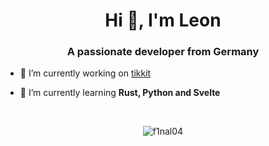 <h1 align="center">Hi 👋, I'm Leon</h1>
<h3 align="center">A passionate developer from Germany</h3>

- 🔭 I’m currently working on [tikkit](https://github.com/F1nal04/tikkit-backend)

- 🌱 I’m currently learning **Rust, Python and Svelte**
<br>

<p align="center"><img align="center" src="https://github-readme-stats.vercel.app/api/top-langs/?username=f1nal04&langs_count=8&hide=html,css,scss,dockerfile,batchfile&theme=github_dark" alt="f1nal04" /></p>
